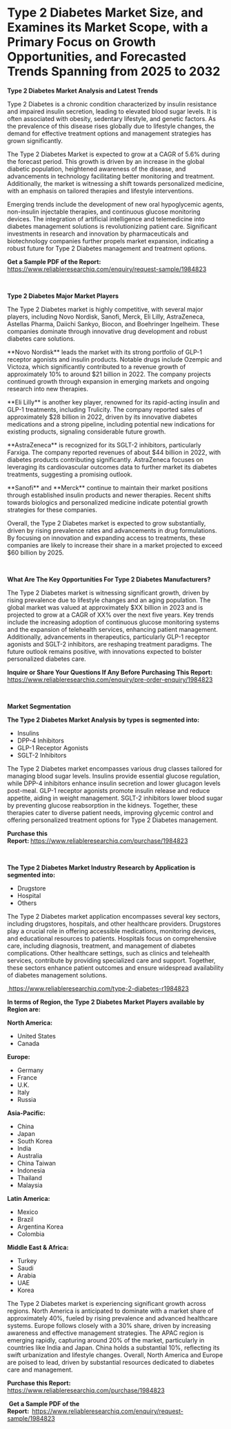 <p><h1>Type 2 Diabetes Market Size, and Examines its Market Scope, with a Primary Focus on Growth Opportunities, and Forecasted Trends Spanning from 2025 to 2032</h1></p><p><strong>Type 2 Diabetes Market Analysis and Latest Trends</strong></p>
<p><p>Type 2 Diabetes is a chronic condition characterized by insulin resistance and impaired insulin secretion, leading to elevated blood sugar levels. It is often associated with obesity, sedentary lifestyle, and genetic factors. As the prevalence of this disease rises globally due to lifestyle changes, the demand for effective treatment options and management strategies has grown significantly.</p><p>The Type 2 Diabetes Market is expected to grow at a CAGR of 5.6% during the forecast period. This growth is driven by an increase in the global diabetic population, heightened awareness of the disease, and advancements in technology facilitating better monitoring and treatment. Additionally, the market is witnessing a shift towards personalized medicine, with an emphasis on tailored therapies and lifestyle interventions.</p><p>Emerging trends include the development of new oral hypoglycemic agents, non-insulin injectable therapies, and continuous glucose monitoring devices. The integration of artificial intelligence and telemedicine into diabetes management solutions is revolutionizing patient care. Significant investments in research and innovation by pharmaceuticals and biotechnology companies further propels market expansion, indicating a robust future for Type 2 Diabetes management and treatment options.</p></p>
<p><strong>Get a Sample PDF of the Report:&nbsp;</strong> <a href="https://www.reliableresearchiq.com/enquiry/request-sample/1984823?utm_campaign=2449&utm_medium=2&utm_source=Github&utm_content=ia&utm_term=19042025&utm_id=type-2-diabetes">https://www.reliableresearchiq.com/enquiry/request-sample/1984823</a></p>
<p>&nbsp;</p>
<p><strong>Type 2 Diabetes Major Market Players</strong></p>
<p><p>The Type 2 Diabetes market is highly competitive, with several major players, including Novo Nordisk, Sanofi, Merck, Eli Lilly, AstraZeneca, Astellas Pharma, Daiichi Sankyo, Biocon, and Boehringer Ingelheim. These companies dominate through innovative drug development and robust diabetes care solutions.</p><p>**Novo Nordisk** leads the market with its strong portfolio of GLP-1 receptor agonists and insulin products. Notable drugs include Ozempic and Victoza, which significantly contributed to a revenue growth of approximately 10% to around $21 billion in 2022. The company projects continued growth through expansion in emerging markets and ongoing research into new therapies.</p><p>**Eli Lilly** is another key player, renowned for its rapid-acting insulin and GLP-1 treatments, including Trulicity. The company reported sales of approximately $28 billion in 2022, driven by its innovative diabetes medications and a strong pipeline, including potential new indications for existing products, signaling considerable future growth.</p><p>**AstraZeneca** is recognized for its SGLT-2 inhibitors, particularly Farxiga. The company reported revenues of about $44 billion in 2022, with diabetes products contributing significantly. AstraZeneca focuses on leveraging its cardiovascular outcomes data to further market its diabetes treatments, suggesting a promising outlook.</p><p>**Sanofi** and **Merck** continue to maintain their market positions through established insulin products and newer therapies. Recent shifts towards biologics and personalized medicine indicate potential growth strategies for these companies.</p><p>Overall, the Type 2 Diabetes market is expected to grow substantially, driven by rising prevalence rates and advancements in drug formulations. By focusing on innovation and expanding access to treatments, these companies are likely to increase their share in a market projected to exceed $60 billion by 2025.</p></p>
<p>&nbsp;</p>
<p><strong>What Are The Key Opportunities For Type 2 Diabetes Manufacturers?</strong></p>
<p><p>The Type 2 Diabetes market is witnessing significant growth, driven by rising prevalence due to lifestyle changes and an aging population. The global market was valued at approximately $XX billion in 2023 and is projected to grow at a CAGR of XX% over the next five years. Key trends include the increasing adoption of continuous glucose monitoring systems and the expansion of telehealth services, enhancing patient management. Additionally, advancements in therapeutics, particularly GLP-1 receptor agonists and SGLT-2 inhibitors, are reshaping treatment paradigms. The future outlook remains positive, with innovations expected to bolster personalized diabetes care.</p></p>
<p><strong>Inquire or Share Your Questions If Any Before Purchasing This Report:</strong> <a href="https://www.reliableresearchiq.com/enquiry/pre-order-enquiry/1984823?utm_campaign=2449&utm_medium=2&utm_source=Github&utm_content=ia&utm_term=19042025&utm_id=type-2-diabetes">https://www.reliableresearchiq.com/enquiry/pre-order-enquiry/1984823</a></p>
<p>&nbsp;</p>
<p><strong>Market Segmentation</strong></p>
<p><strong>The Type 2 Diabetes Market Analysis by types is segmented into:</strong></p>
<p><ul><li>Insulins</li><li>DPP-4 Inhibitors</li><li>GLP-1 Receptor Agonists</li><li>SGLT-2 Inhibitors</li></ul></p>
<p><p>The Type 2 Diabetes market encompasses various drug classes tailored for managing blood sugar levels. Insulins provide essential glucose regulation, while DPP-4 inhibitors enhance insulin secretion and lower glucagon levels post-meal. GLP-1 receptor agonists promote insulin release and reduce appetite, aiding in weight management. SGLT-2 inhibitors lower blood sugar by preventing glucose reabsorption in the kidneys. Together, these therapies cater to diverse patient needs, improving glycemic control and offering personalized treatment options for Type 2 Diabetes management.</p></p>
<p><strong>Purchase this Report:&nbsp;</strong><a href="https://www.reliableresearchiq.com/purchase/1984823?utm_campaign=2449&utm_medium=2&utm_source=Github&utm_content=ia&utm_term=19042025&utm_id=type-2-diabetes">https://www.reliableresearchiq.com/purchase/1984823</a></p>
<p>&nbsp;</p>
<p><strong>The Type 2 Diabetes Market Industry Research by Application is segmented into:</strong></p>
<p><ul><li>Drugstore</li><li>Hospital</li><li>Others</li></ul></p>
<p><p>The Type 2 Diabetes market application encompasses several key sectors, including drugstores, hospitals, and other healthcare providers. Drugstores play a crucial role in offering accessible medications, monitoring devices, and educational resources to patients. Hospitals focus on comprehensive care, including diagnosis, treatment, and management of diabetes complications. Other healthcare settings, such as clinics and telehealth services, contribute by providing specialized care and support. Together, these sectors enhance patient outcomes and ensure widespread availability of diabetes management solutions.</p></p>
<p><a href="https://www.reliableresearchiq.com/type-2-diabetes-r1984823?utm_campaign=2449&utm_medium=2&utm_source=Github&utm_content=ia&utm_term=19042025&utm_id=type-2-diabetes">&nbsp;https://www.reliableresearchiq.com/type-2-diabetes-r1984823</a></p>
<p><strong>In terms of Region, the Type 2 Diabetes Market Players available by Region are:</strong></p>
<p>
    <p> <strong> North America: </strong>
        <ul>
            <li>United States</li>
            <li>Canada</li>
        </ul>
        </p> 
    <p> <strong> Europe: </strong>
        <ul>
            <li>Germany</li>
            <li>France</li>
            <li>U.K.</li>
            <li>Italy</li>
            <li>Russia</li>
        </ul>
        </p> 
    <p> <strong> Asia-Pacific: </strong>
        <ul>
            <li>China</li>
            <li>Japan</li>
            <li>South Korea</li>
            <li>India</li>
            <li>Australia</li>
            <li>China Taiwan</li>
            <li>Indonesia</li>
            <li>Thailand</li>
            <li>Malaysia</li>
        </ul>
        </p> 
    <p> <strong> Latin America: </strong>
        <ul>
            <li>Mexico</li>
            <li>Brazil</li>
            <li>Argentina Korea</li>
            <li>Colombia</li>
        </ul>
        </p> 
    <p> <strong> Middle East & Africa: </strong>
        <ul>
            <li>Turkey</li>
            <li>Saudi</li>
            <li>Arabia</li>
            <li>UAE</li>
            <li>Korea</li>
        </ul>
    </p>
    </p>
<p><p>The Type 2 Diabetes market is experiencing significant growth across regions. North America is anticipated to dominate with a market share of approximately 40%, fueled by rising prevalence and advanced healthcare systems. Europe follows closely with a 30% share, driven by increasing awareness and effective management strategies. The APAC region is emerging rapidly, capturing around 20% of the market, particularly in countries like India and Japan. China holds a substantial 10%, reflecting its swift urbanization and lifestyle changes. Overall, North America and Europe are poised to lead, driven by substantial resources dedicated to diabetes care and management.</p></p>
<p><strong>Purchase this Report: </strong><a href="https://www.reliableresearchiq.com/purchase/1984823?utm_campaign=2449&utm_medium=2&utm_source=Github&utm_content=ia&utm_term=19042025&utm_id=type-2-diabetes">https://www.reliableresearchiq.com/purchase/1984823</a></p>
<p>&nbsp;<strong>Get a Sample PDF of the Report:&nbsp;&nbsp;</strong><a href="https://www.reliableresearchiq.com/enquiry/request-sample/1984823?utm_campaign=2449&utm_medium=2&utm_source=Github&utm_content=ia&utm_term=19042025&utm_id=type-2-diabetes">https://www.reliableresearchiq.com/enquiry/request-sample/1984823</a></p>
<p><strong></strong></p>
<p><p></p><p></p><p></p></p>